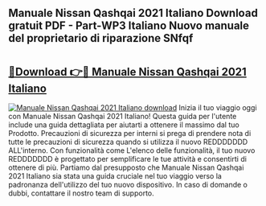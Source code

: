 ## Manuale Nissan Qashqai 2021 Italiano Download gratuit PDF - Part-WP3 Italiano Nuovo manuale del proprietario di riparazione SNfqf

# <h2><a href="http://dfbdpm.blite.top/?on=Manuale+Nissan+Qashqai+2021+Italiano">🔗Download 👉🔴 Manuale Nissan Qashqai 2021 Italiano</a></h2>

[![Manuale Nissan Qashqai 2021 Italiano download](https://i.imgur.com/lujVjoI.png)](http://dfbdpm.blite.top/?on=Manuale+Nissan+Qashqai+2021+Italiano)
Inizia il tuo viaggio oggi con Manuale Nissan Qashqai 2021 Italiano! Questa guida per l'utente include una guida dettagliata per aiutarti a ottenere il massimo dal tuo Prodotto. Precauzioni di sicurezza per interni si prega di prendere nota di tutte le precauzioni di sicurezza quando si utilizza il nuovo REDDDDDDD ALL'interno. Con funzionalità come L'elenco delle funzionalità, il tuo nuovo REDDDDDDD è progettato per semplificare le tue attività e consentirti di ottenere di più. Partiamo dal presupposto che Manuale Nissan Qashqai 2021 Italiano sia stata una guida cruciale nel tuo viaggio verso la padronanza dell'utilizzo del tuo nuovo dispositivo. In caso di domande o dubbi, contattare il nostro team di supporto.

